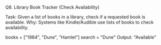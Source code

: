 Q8. Library Book Tracker (Check Availability)

Task: Given a list of books in a library, check if a requested book is available.
Why: Systems like Kindle/Audible use lists of books to check availability.

books = ["1984", "Dune", "Hamlet"]
search = "Dune"
Output: "Available"